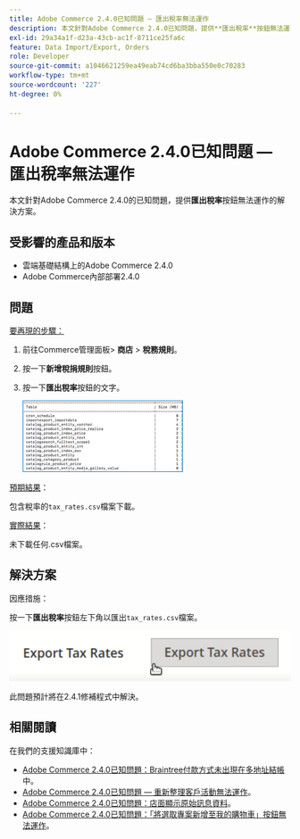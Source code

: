 ```yaml
---
title: Adobe Commerce 2.4.0已知問題 — 匯出稅率無法運作
description: 本文針對Adobe Commerce 2.4.0已知問題，提供**匯出稅率**按鈕無法運作的解決方案。
exl-id: 29a34a1f-d23a-43cb-ac1f-8711ce25fa6c
feature: Data Import/Export, Orders
role: Developer
source-git-commit: a1046621259ea49eab74cd6ba3bba550e0c70283
workflow-type: tm+mt
source-wordcount: '227'
ht-degree: 0%

---
```


# Adobe Commerce 2.4.0已知問題 — 匯出稅率無法運作

本文針對Adobe Commerce 2.4.0的已知問題，提供&#x200B;**匯出稅率**&#x200B;按鈕無法運作的解決方案。

## 受影響的產品和版本

* 雲端基礎結構上的Adobe Commerce 2.4.0
* Adobe Commerce內部部署2.4.0

## 問題

<u>要再現的步驟：</u>

1. 前往Commerce管理面板> **商店** > **稅務規則**。
1. 按一下&#x200B;**新增稅捐規則**&#x200B;按鈕。
1. 按一下&#x200B;**匯出稅率**&#x200B;按鈕的文字。

   ![magento_export_tax_rates.png](assets/mceclip0.png)

<u>預期結果</u>：

包含稅率的`tax_rates.csv`檔案下載。

<u>實際結果</u>：

未下載任何.csv檔案。

## 解決方案

因應措施：

按一下&#x200B;**匯出稅率**&#x200B;按鈕左下角以匯出`tax_rates.csv`檔案。

![magento_export_tax_rates.png](assets/mceclip1.png)

此問題預計將在2.4.1修補程式中解決。

## 相關閱讀

在我們的支援知識庫中：

* [Adobe Commerce 2.4.0已知問題：Braintree付款方式未出現在多地址結帳](/help/troubleshooting/payments/magento-2-4-0-braintree-not-in-multiple-addresses-checkout.md)中。
* [Adobe Commerce 2.4.0已知問題 — 重新整理客戶活動無法運作](/help/troubleshooting/miscellaneous/magento-2-4-0-refresh-on-customer-activities-does-not-work.md)。
* [Adobe Commerce 2.4.0已知問題：店面顯示原始訊息資料](/help/troubleshooting/storefront/magento-2-4-0-issue-storefront-raw-message-data-display.md)。
* [Adobe Commerce 2.4.0已知問題：「將選取專案新增至我的購物車」按鈕無法運作](/help/troubleshooting/miscellaneous/magento-2-4-0-add-selections-to-my-cart-does-not-work.md)。
